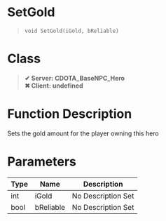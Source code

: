 # SetGold
> `void SetGold(iGold, bReliable)`
# Class
> __✔ Server: CDOTA_BaseNPC_Hero__  
> __✖ Client: undefined__  
# Function Description
Sets the gold amount for the player owning this hero
# Parameters
Type|Name|Description
--|--|--
int|iGold|No Description Set
bool|bReliable|No Description Set
